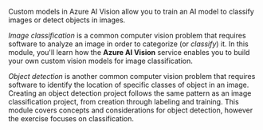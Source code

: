Custom models in Azure AI Vision allow you to train an AI model to classify images or detect objects in images.

*Image classification* is a common computer vision problem that requires software to analyze an image in order to categorize (or *classify*) it. In this module, you'll learn how the **Azure AI Vision** service enables you to build your own custom vision models for image classification.

*Object detection* is another common computer vision problem that requires software to identify the location of specific classes of object in an image. Creating an object detection project follows the same pattern as an image classification project, from creation through labeling and training. This module covers concepts and considerations for object detection, however the exercise focuses on classification.
